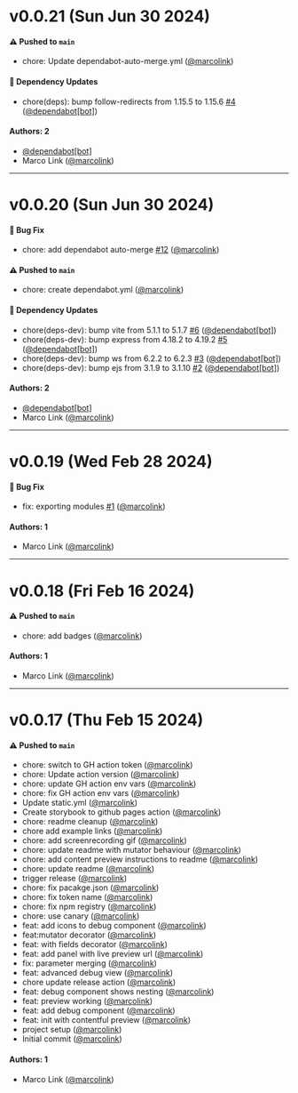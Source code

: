 # v0.0.21 (Sun Jun 30 2024)

#### ⚠️ Pushed to `main`

- chore: Update dependabot-auto-merge.yml ([@marcolink](https://github.com/marcolink))

#### 🔩 Dependency Updates

- chore(deps): bump follow-redirects from 1.15.5 to 1.15.6 [#4](https://github.com/marcolink/storybook-addon-contentful-preview/pull/4) ([@dependabot[bot]](https://github.com/dependabot[bot]))

#### Authors: 2

- [@dependabot[bot]](https://github.com/dependabot[bot])
- Marco Link ([@marcolink](https://github.com/marcolink))

---

# v0.0.20 (Sun Jun 30 2024)

#### 🐛 Bug Fix

- chore: add dependabot auto-merge [#12](https://github.com/marcolink/storybook-addon-contentful-preview/pull/12) ([@marcolink](https://github.com/marcolink))

#### ⚠️ Pushed to `main`

- chore: create dependabot.yml ([@marcolink](https://github.com/marcolink))

#### 🔩 Dependency Updates

- chore(deps-dev): bump vite from 5.1.1 to 5.1.7 [#6](https://github.com/marcolink/storybook-addon-contentful-preview/pull/6) ([@dependabot[bot]](https://github.com/dependabot[bot]))
- chore(deps-dev): bump express from 4.18.2 to 4.19.2 [#5](https://github.com/marcolink/storybook-addon-contentful-preview/pull/5) ([@dependabot[bot]](https://github.com/dependabot[bot]))
- chore(deps-dev): bump ws from 6.2.2 to 6.2.3 [#3](https://github.com/marcolink/storybook-addon-contentful-preview/pull/3) ([@dependabot[bot]](https://github.com/dependabot[bot]))
- chore(deps-dev): bump ejs from 3.1.9 to 3.1.10 [#2](https://github.com/marcolink/storybook-addon-contentful-preview/pull/2) ([@dependabot[bot]](https://github.com/dependabot[bot]))

#### Authors: 2

- [@dependabot[bot]](https://github.com/dependabot[bot])
- Marco Link ([@marcolink](https://github.com/marcolink))

---

# v0.0.19 (Wed Feb 28 2024)

#### 🐛 Bug Fix

- fix: exporting modules [#1](https://github.com/marcolink/storybook-addon-contentful-preview/pull/1) ([@marcolink](https://github.com/marcolink))

#### Authors: 1

- Marco Link ([@marcolink](https://github.com/marcolink))

---

# v0.0.18 (Fri Feb 16 2024)

#### ⚠️ Pushed to `main`

- chore: add badges ([@marcolink](https://github.com/marcolink))

#### Authors: 1

- Marco Link ([@marcolink](https://github.com/marcolink))

---

# v0.0.17 (Thu Feb 15 2024)

#### ⚠️ Pushed to `main`

- chore: switch to GH action token ([@marcolink](https://github.com/marcolink))
- chore: Update action version ([@marcolink](https://github.com/marcolink))
- chore: update GH action env vars ([@marcolink](https://github.com/marcolink))
- chore: fix GH action env vars ([@marcolink](https://github.com/marcolink))
- Update static.yml ([@marcolink](https://github.com/marcolink))
- Create storybook to github pages action ([@marcolink](https://github.com/marcolink))
- chore: readme cleanup ([@marcolink](https://github.com/marcolink))
- chore add example links ([@marcolink](https://github.com/marcolink))
- chore: add screenrecording gif ([@marcolink](https://github.com/marcolink))
- chore: update readme with mutator behaviour ([@marcolink](https://github.com/marcolink))
- chore: add content preview instructions to readme ([@marcolink](https://github.com/marcolink))
- chore: update readme ([@marcolink](https://github.com/marcolink))
- trigger release ([@marcolink](https://github.com/marcolink))
- chore: fix pacakge.json ([@marcolink](https://github.com/marcolink))
- chore: fix token name ([@marcolink](https://github.com/marcolink))
- chore: fix npm registry ([@marcolink](https://github.com/marcolink))
- chore: use canary ([@marcolink](https://github.com/marcolink))
- feat: add icons to debug component ([@marcolink](https://github.com/marcolink))
- feat:mutator decorator ([@marcolink](https://github.com/marcolink))
- feat: with fields decorator ([@marcolink](https://github.com/marcolink))
- feat: add panel with live preview url ([@marcolink](https://github.com/marcolink))
- fix: parameter merging ([@marcolink](https://github.com/marcolink))
- feat: advanced debug view ([@marcolink](https://github.com/marcolink))
- chore update release action ([@marcolink](https://github.com/marcolink))
- feat: debug component shows nesting ([@marcolink](https://github.com/marcolink))
- feat: preview working ([@marcolink](https://github.com/marcolink))
- feat: add debug component ([@marcolink](https://github.com/marcolink))
- feat: init with contentful preview ([@marcolink](https://github.com/marcolink))
- project setup ([@marcolink](https://github.com/marcolink))
- Initial commit ([@marcolink](https://github.com/marcolink))

#### Authors: 1

- Marco Link ([@marcolink](https://github.com/marcolink))
